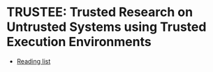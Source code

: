 # TRUSTEE: Trusted Research on Untrusted Systems using Trusted Execution Environments

- [Reading list](./reading-list.md)
